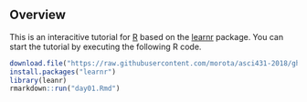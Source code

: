 ## Overview

This is an interacitive tutorial for [R](https://www.r-project.org/) based on the [learnr](https://cran.rstudio.com/web/packages/learnr/index.html) package. 
You can start the tutorial by executing the following R code. 

```r
download.file("https://raw.githubusercontent.com/morota/asci431-2018/gh-pages/day01/day01.Rmd", destfile = "day01.Rmd")
install.packages("learnr")
library(leanr)
rmarkdown::run("day01.Rmd")
```
